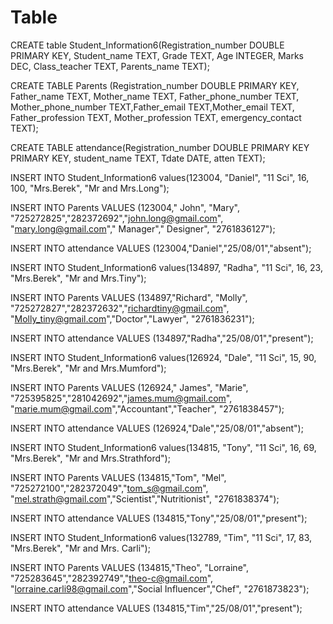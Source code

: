 # Table
CREATE table Student_Information6(Registration_number DOUBLE PRIMARY KEY, Student_name TEXT, Grade TEXT, Age INTEGER, Marks DEC, Class_teacher TEXT, Parents_name TEXT);

CREATE TABLE Parents (Registration_number DOUBLE PRIMARY KEY, Father_name TEXT, Mother_name TEXT, Father_phone_number TEXT, Mother_phone_number TEXT,Father_email TEXT,Mother_email TEXT, Father_profession TEXT, Mother_profession TEXT, emergency_contact TEXT);

CREATE TABLE attendance(Registration_number DOUBLE PRIMARY KEY PRIMARY KEY, student_name TEXT, Tdate DATE, atten TEXT);

INSERT INTO Student_Information6 values(123004, "Daniel", "11  Sci", 16, 100, "Mrs.Berek", "Mr and Mrs.Long");

INSERT INTO Parents VALUES (123004," John", "Mary", "725272825","282372692","john.long@gmail.com", "mary.long@gmail.com"," Manager"," Designer",  "2761836127");

INSERT INTO attendance VALUES (123004,"Daniel","25/08/01","absent");



INSERT INTO Student_Information6 values(134897, "Radha", "11  Sci", 16, 23, "Mrs.Berek", "Mr and Mrs.Tiny");

INSERT INTO Parents VALUES (134897,"Richard", "Molly", "725272827","282372632","richardtiny@gmail.com", "Molly_tiny@gmail.com","Doctor","Lawyer",  "2761836231");

INSERT INTO attendance VALUES (134897,"Radha","25/08/01","present");


INSERT INTO Student_Information6 values(126924, "Dale", "11  Sci", 15, 90, "Mrs.Berek", "Mr and Mrs.Mumford");

INSERT INTO Parents VALUES (126924," James", "Marie", "725395825","281042692","james.mum@gmail.com", "marie.mum@gmail.com","Accountant","Teacher",  "2761838457");

INSERT INTO attendance VALUES (126924,"Dale","25/08/01","absent");



INSERT INTO Student_Information6 values(134815, "Tony", "11  Sci", 16, 69, "Mrs.Berek", "Mr and Mrs.Strathford");

INSERT INTO Parents VALUES (134815,"Tom", "Mel", "725272100","282372049","tom_s@gmail.com", "mel.strath@gmail.com","Scientist","Nutritionist",  "2761838374");

INSERT INTO attendance VALUES (134815,"Tony","25/08/01","present");



INSERT INTO Student_Information6 values(132789, "Tim", "11  Sci", 17, 83, "Mrs.Berek", "Mr and Mrs. Carli");

INSERT INTO Parents VALUES (134815,"Theo", "Lorraine", "725283645","282392749","theo-c@gmail.com", "lorraine.carli98@gmail.com","Social Influencer","Chef",  "2761873823");

INSERT INTO attendance VALUES (134815,"Tim","25/08/01","present");





